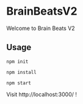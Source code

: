 # BrainBeatsV2
Welcome to Brain Beats V2

## Usage
```
npm init
```
```
npm install
```
```
npm start
```
Visit http://localhost:3000/ !
